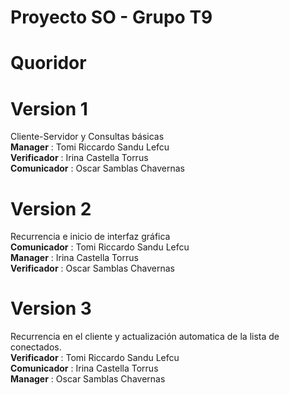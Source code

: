# Proyecto SO - Grupo T9
# Quoridor
# Version 1
Cliente-Servidor y Consultas básicas  
  **Manager** : Tomi Riccardo Sandu Lefcu  
  **Verificador** : Irina Castella Torrus  
  **Comunicador** : Oscar Samblas Chavernas  
# Version 2
Recurrencia e inicio de interfaz gráfica  
  **Comunicador** : Tomi Riccardo Sandu Lefcu  
  **Manager** : Irina Castella Torrus  
  **Verificador** : Oscar Samblas Chavernas  
# Version 3
Recurrencia en el cliente y actualización automatica de la lista de conectados.  
  **Verificador** : Tomi Riccardo Sandu Lefcu  
  **Comunicador** : Irina Castella Torrus  
  **Manager** : Oscar Samblas Chavernas  
